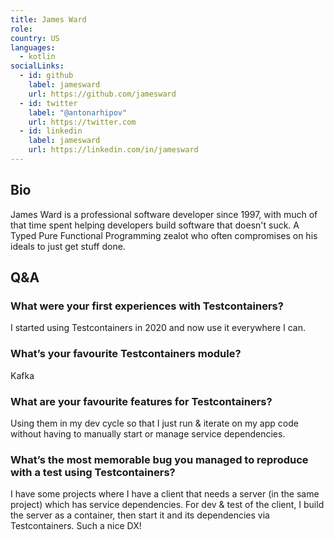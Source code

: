```yaml
---
title: James Ward
role: 
country: US
languages:
  - kotlin
socialLinks:
  - id: github
    label: jamesward
    url: https://github.com/jamesward
  - id: twitter
    label: "@antonarhipov"
    url: https://twitter.com
  - id: linkedin
    label: jamesward
    url: https://linkedin.com/in/jamesward
---
```

## Bio
James Ward is a professional software developer since 1997, with much of that time spent helping developers build software that doesn't suck. A Typed Pure Functional Programming zealot who often compromises on his ideals to just get stuff done.

## Q&A
### What were your first experiences with Testcontainers?
I started using Testcontainers in 2020 and now use it everywhere I can.

### What’s your favourite Testcontainers module?
Kafka

### What are your favourite features for Testcontainers?
Using them in my dev cycle so that I just run & iterate on my app code without having to manually start or manage service dependencies.

### What’s the most memorable bug you managed to reproduce with a test using Testcontainers?
I have some projects where I have a client that needs a server (in the same project) which has service dependencies. For dev & test of the client, I build the server as a container, then start it and its dependencies via Testcontainers. Such a nice DX!